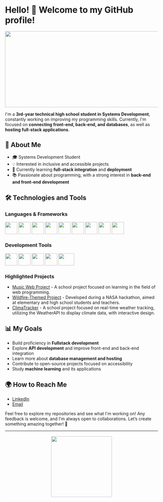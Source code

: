 # Hello! 👋 Welcome to my GitHub profile!
<div align="center">
<img height="250" width="1000" src="https://i.pinimg.com/originals/4a/fc/9b/4afc9b072b54a7e23b750bccf5d941cc.gif">
</div>

I'm a **3rd-year technical high school student in Systems Development**, constantly working on improving my programming skills. Currently, I'm focused on **connecting front-end, back-end, and databases**, as well as **hosting full-stack applications**.

## 🚀 About Me
- 🎓 Systems Development Student
- 💡 Interested in inclusive and accessible projects
- 🌱 Currently learning **full-stack integration** and **deployment**
- 📚 Passionate about programming, with a strong interest in **back-end and front-end development**

## 🛠️ Technologies and Tools
### **Languages & Frameworks**
<p align="left">
    <img src="https://cdn.jsdelivr.net/gh/devicons/devicon/icons/javascript/javascript-original.svg" height="40" width="40" />
    <img src="https://cdn.jsdelivr.net/gh/devicons/devicon/icons/html5/html5-original.svg" height="40" width="40" />
    <img src="https://cdn.jsdelivr.net/gh/devicons/devicon/icons/css3/css3-original.svg" height="40" width="40" />
    <img src="https://cdn.jsdelivr.net/gh/devicons/devicon/icons/php/php-original.svg" height="40" width="40" />
    <img src="https://cdn.jsdelivr.net/gh/devicons/devicon/icons/java/java-original.svg" height="40" width="40" />
    <img src="https://cdn.jsdelivr.net/gh/devicons/devicon/icons/python/python-original.svg" height="40" width="40" />
    <img src="https://cdn.jsdelivr.net/gh/devicons/devicon/icons/nodejs/nodejs-original.svg" height="40" width="40" />
    <img src="https://cdn.jsdelivr.net/gh/devicons/devicon/icons/bootstrap/bootstrap-original.svg" height="40" width="40" />
    <img src="https://cdn.jsdelivr.net/gh/devicons/devicon/icons/mysql/mysql-original.svg" height="40" width="40" />
</p>

### **Development Tools**
<p align="left">
    <img src="https://cdn.jsdelivr.net/gh/devicons/devicon/icons/vscode/vscode-original.svg" height="40" width="40" />
    <img src="https://cdn.jsdelivr.net/gh/devicons/devicon/icons/git/git-original.svg" height="40" width="40" />
    <img src="https://th.bing.com/th/id/R.f348d40c8d60d9dd1c8ef9c654b02705?rik=vWlWz0rp8H2Meg&pid=ImgRaw&r=0" height="40" width="40" />
    <img src="https://cdn.jsdelivr.net/gh/devicons/devicon/icons/dbeaver/dbeaver-original.svg" height="40" width="40" />
    <img src="https://www.kindpng.com/picc/m/116-1169279_notepad-logo-png-transparent-png.png" height="40" width="52" />
    
</p>

### **Highlighted Projects**
- [Music Web Project](https://gabrielregel.github.io/NectarNotes/index.html) - A school project focused on learning in the field of web programming.
- [Wildfire-Themed Project](https://regel1106.github.io/NasaSpaceApps/) - Developed during a NASA hackathon, aimed at elementary and high school students and teachers.
- [ClimaTracker](https://gabrielregel.github.io/ClimaTracker/) - A school project focused on real-time weather tracking, utilizing the WeatherAPI to display climate data, with interactive design.

## 📊 My Goals
- Build proficiency in **Fullstack development**
- Explore **API development** and improve front-end and back-end integration
- Learn more about **database management and hosting**
- Contribute to open-source projects focused on accessibility
- Study **machine learning** and its applications

## 🌍 How to Reach Me
- [LinkedIn](https://www.linkedin.com/in/gabriel-regel-6b383330b/)
- [Email](mailto:regelgabriel3@gmail.com)

Feel free to explore my repositories and see what I'm working on! Any feedback is welcome, and I'm always open to collaborations. Let’s create something amazing together! 🚀

---

<div align="center" style="border: 3px solid white; border-radius: 10px; overflow: hidden;">
    <img height="200" width="200" src="https://c.tenor.com/b4YzfTiBP7MAAAAC/bye-bye-pokemon.gif">
</div>

